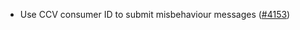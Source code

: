 - Use CCV consumer ID to submit misbehaviour messages
  ([\#4153](https://github.com/informalsystems/hermes/issues/4153))